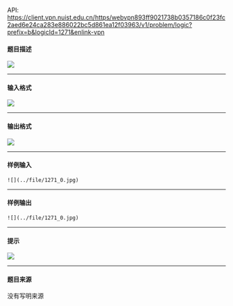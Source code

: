 API: https://client.vpn.nuist.edu.cn/https/webvpn893ff9021738b0357186c0f23fc2aed6e24ca283e886022bc5d861ea12f03963/v1/problem/logic?prefix=b&logicId=1271&enlink-vpn

#### 题目描述

![](../file/1271_0.jpg)

---

#### 输入格式

![](../file/1271_0.jpg)

---

#### 输出格式

![](../file/1271_0.jpg)

---

#### 样例输入
```
![](../file/1271_0.jpg)
```

---

#### 样例输出
```
![](../file/1271_0.jpg)
```

---

#### 提示

![](../file/1271_0.jpg)

---

#### 题目来源

没有写明来源